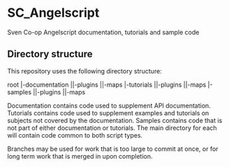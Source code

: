 # SC_Angelscript
Sven Co-op Angelscript documentation, tutorials and sample code

## Directory structure

This repository uses the following directory structure:

root
|-documentation
||-plugins
||-maps
|-tutorials
||-plugins
||-maps
|-samples
||-plugins
||-maps

Documentation contains code used to supplement API documentation.
Tutorials contains code used to supplement examples and tutorials on subjects not covered by the documentation.
Samples contains code that is not part of either documentation or tutorials.
The main directory for each will contain code common to both script types.

Branches may be used for work that is too large to commit at once, or for long term work that is merged in upon completion.
